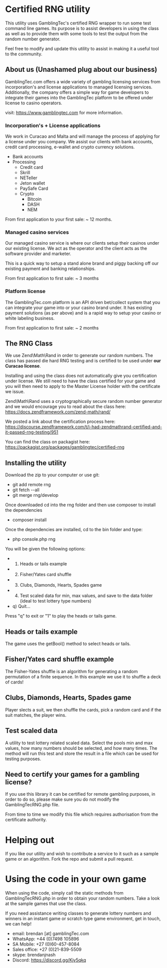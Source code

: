 # Certified RNG utility
This utility uses GamblingTec's certified RNG wrapper to run some test command line games. Its purpose
is to assist developers in using the class as well as to provide them with some tools to test the output
from the random number generator.

Feel free to modify and update this utility to assist in making it a useful tool to the community.

## About us (Unashamed plug about our business)

GamblingTec.com offers a wide variety of gambling licensing services from incorporation's and license 
applications to managed licensing services. Additionally, the company offers a simple way for game 
developers to integrate their games into the GamblingTec platform to be offered under license 
to casino operators.

visit: https://www.gamblingtec.com for more information.

 ### Incorporation's + License applications
 
 We work in Curacao and Malta and will manage the process of applying for a license under you
 company. We assist our clients with bank accounts, credit card processing, e-wallet and
 crypto currency solutions.
 
 * Bank accounts
 * Processing
    * Credit card
    * Skrill
    * NETeller
    * Jeton wallet
    * PaySafe Card
    * Crypto
        * Bitcoin
        * DASH
        * NEM

From first application to your first sale: ~ 12 months.

### Managed casino services

Our managed casino service is where our clients setup their casinos under our existing license. We
act as the operator and the client acts as the software provider and marketer.

This is a quick way to setup a stand alone brand and piggy backing off our existing payment and banking
relationships.


From first application to first sale: ~ 3 months

### Platform license

The GamblingTec.com platform is an API driven bet/collect system that you can integrate your game into 
or your casino brand under. It has existing payment solutions (as per above) and is a rapid way to 
setup your casino or white labeling business.

From first application to first sale: ~ 2 months


## The RNG Class

We use Zend\Math\Rand in order to generate our random numbers. The class has passed die hard RNG
testing and is certified to be used under **our Curacao license**.

Installing and using the class does not automatically give you certification under license. We still need
to have the class certified for your game and you will then need to apply to the Master License
holder with the certificate we issue.
 
Zend\Math\Rand uses a cryptographically secure random number generator and we would encourage you
to read about the class here: https://docs.zendframework.com/zend-math/rand/


We posted a link about the certification process here: 
https://discourse.zendframework.com/t/i-had-zendmathrand-certified-and-it-passed-rng-testing/951

You can find the class on packagist here: https://packagist.org/packages/gamblingtec/certified-rng

## Installing the utility

Download the zip to your computer or use git:

* git add remote rng <url to repo>
* git fetch --all
* git merge rng/develop

Once downloaded cd into the rng folder and then use composer to install the dependencies

* composer install

Once the dependencies are installed, cd to the bin folder and type:

* php console.php rng

You will be given the following options:

  * 1) Heads or tails example
  * 2) Fisher/Yates card shuffle
  * 3) Clubs, Diamonds, Hearts, Spades game
  * 4) Test scaled data for min, max values, and save to the data folder (ideal to test lottery type numbers)
  * q) Quit...

Press "q" to exit or "1" to play the heads or tails game.

## Heads or tails example

The game uses the getBool() method to select heads or tails. 

## Fisher/Yates card shuffle example

The Fisher-Yates shuffle is an algorithm for generating a random permutation of a finite sequence. In this example we use
it to shuffle a deck of cards!

## Clubs, Diamonds, Hearts, Spades game
Player slects a suit, we then shuffle the cards, pick a random card and if the suit matches, the player wins.

## Test scaled data
A utility to test lottery related scaled data. Select the pools min and max values, how many numbers should be selected, and how many times.
The method will run this test and store the result in a file which can be used for testing purposes.

## Need to certify your games for a gambling license?
If you use this library it can be certified for remote gambling purposes, in order to do so, please make sure you do not modify the GamblingTecRNG.php file.

From time to time we modify this file which requires authorisation from the certificate authority.

# Helping out
If you like our utility and wish to contribute a service to it such as a sample game or an algorithm. Fork the repo and submit a pull request.

# Using the code in your own game

When using the code, simply call the static methods from GamblingTecRNG.php in order
to obtain your random numbers. Take a look at the sample games that use the class.

If you need assistance writing classes to generate lottery numbers and winners in
an instant game or scratch type game environment, get in touch, we can help!

* email: brendan [at] gamblingTec.com
* WhatsApp: +44 (0)7498 105896
* SA Mobile: +27 (0)60-457-8084
* Sales office: +27 (0)21-839-5509
* skype: brendanjnash
* Discord: https://discord.gg/Kjy5qkq
